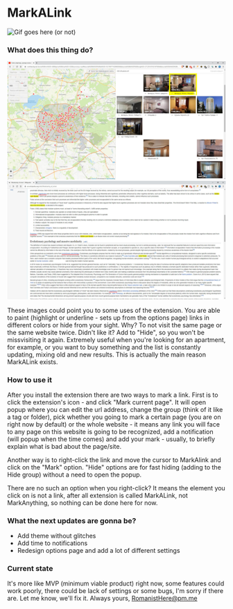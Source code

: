 # MarkALink

![Gif goes here (or not)](additional/MarkALink-low.gif)

### What does this thing do?

![Example of using 1](additional/hide.jpg)
![Example of using 2](additional/mark.jpg)

These images could point you to some uses of the extension. You are able to paint (highlight or underline - sets up from the options page) links in different colors or hide from your sight. Why? To not visit the same page or the same website twice. Didn't like it? Add to "Hide", so you won't be missvisiting it again. Extremely useful when you're looking for an apartment, for example, or you want to buy something and the list is constantly updating, mixing old and new results. This is actually the main reason MarkALink exists.


### How to use it

After you install the extension there are two ways to mark a link. First is to click the extension's icon - and click "Mark current page". It will open popup where you can edit the url address, change the group (think of it like a tag or folder), pick whether you going to mark a certain page (you are on right now by default) or the whole website - it means any link you will face to any page on this website is going to be recognized, add a notification (will popup when the time comes) and add your mark - usually, to briefly explain what is bad about the page/site.


Another way is to right-click the link and move the cursor to MarkAlink and click on the "Mark" option. "Hide" options are for fast hiding (adding to the Hide group) without a need to open the popup.


There are no such an option when you right-click? It means the element you click on is not a link, after all extension is called MarkALink, not MarkAnything, so nothing can be done here for now.


### What the next updates are gonna be?

- Add theme without glitches
- Add time to notifications
- Redesign options page and add a lot of different settings

### Current state

It's more like MVP (minimum viable product) right now, some features could work poorly, there could be lack of settings or some bugs, I'm sorry if there are. Let me know, we'll fix it. Always yours, RomanistHere@pm.me
